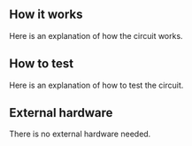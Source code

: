 <!---

This file is used to generate your project datasheet. Please fill in the information below and delete any unused
sections.

You can also include images in this folder and reference them in the markdown. Each image must be less than
512 kb in size, and the combined size of all images must be less than 1 MB.
-->

## How it works

Here is an explanation of how the circuit works.

## How to test

Here is an explanation of how to test the circuit.

## External hardware

There is no external hardware needed.